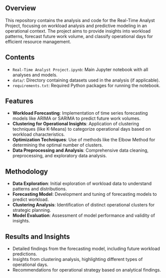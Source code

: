 ## Overview
This repository contains the analysis and code for the Real-Time Analyst Project, focusing on workload analysis and predictive modeling in an operational context. The project aims to provide insights into workload patterns, forecast future work volume, and classify operational days for efficient resource management.

## Contents
- `Real-Time Analyst Project.ipynb`: Main Jupyter notebook with all analyses and models.
- `data/`: Directory containing datasets used in the analysis (if applicable).
- `requirements.txt`: Required Python packages for running the notebook.

## Features
- **Workload Forecasting**: Implementation of time series forecasting models like ARIMA or SARIMA to predict future work volumes.
- **Clustering for Operational Insights**: Application of clustering techniques (like K-Means) to categorize operational days based on workload characteristics.
- **Optimization Techniques**: Use of methods like the Elbow Method for determining the optimal number of clusters.
- **Data Preprocessing and Analysis**: Comprehensive data cleaning, preprocessing, and exploratory data analysis.
## Methodology
- **Data Exploration**: Initial exploration of workload data to understand patterns and distributions.
- **Forecasting Model**: Development and tuning of forecasting models to predict workload.
- **Clustering Analysis**: Identification of distinct operational clusters for strategic planning.
- **Model Evaluation**: Assessment of model performance and validity of insights.

## Results and Insights
- Detailed findings from the forecasting model, including future workload predictions.
- Insights from clustering analysis, highlighting different types of operational days.
- Recommendations for operational strategy based on analytical findings.
